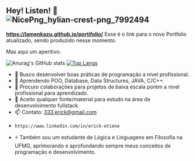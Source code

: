  ## Hey! Listen! 👋 ![NicePng_hylian-crest-png_7992494](https://github.com/lamenkazu/lamenkazu/assets/23318318/ae6e8ee4-9d15-4c1e-9e9e-0d2475e6b828)

 

 
**https://lamenkazu.github.io/portifolio/** Esse é o link para o novo Portfolio atualizado, sendo produzido nesse momento.

Mas aqui um aperitivo:


![Anurag's GitHub stats](https://github-readme-stats.vercel.app/api?username=lamenkazu&show_icons=true&theme=synthwave) [![Top Langs](https://github-readme-stats.vercel.app/api/top-langs/?username=lamenkazu&layout=compact)](https://github.com/lamenkazu/github-readme-stats) 
- 🔭 Busco desenvolver boas práticas de programação a nível profissional.
- 🌱 Aprendendo POO, Database, Data Structures, JAVA, C/C++.
- 👯 Procuro colaborações para projetos de baixa escala porém a nível profissional para aprendizado.
- 🤔 Aceito qualquer fonte/material para estudo na área de desenvolvimento fullstack
- 📫 Contato: 333.erick@gmail.com
-     https://www.linkedin.com/in/erick-etiene
- ⚡ Também sou um estudante de Lógica e Linguagens em Filosofia na UFMG, aprimorando e aprofundando sempre meus conceitos de programação e desenvolvimento.





